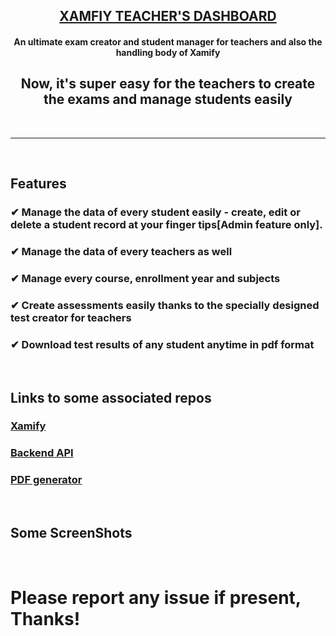 <h2 align="center"><b><a href="https://xamify-teacher.vercel.app/">XAMFIY TEACHER'S DASHBOARD</a></b></h2>

<h4 align="center">An ultimate exam creator and student manager for teachers and also the handling body of Xamify</h4>
<h2 align="center">Now, it's super easy for the teachers to create the exams and manage students easily</h2>

<br>
<hr>
<br>

<h2>Features</h2>
<h3>✔ Manage the data of every student easily - create, edit or delete a student record at your finger tips[Admin feature only].</h3>
<h3>✔ Manage the data of every teachers as well</h3>
<h3>✔ Manage every course, enrollment year and subjects</h3>
<h3>✔ Create assessments easily thanks to the specially designed test creator for teachers</h3>
<h3>✔ Download test results of any student anytime in pdf format</h3>
<br/>

 <h2>Links to some associated repos</h2>
  <h3><a href="https://github.com/homeboy445/xamify">Xamify</a></h3>
    <h3><a href="https://xamify.herokuapp.com/api">Backend API</a></h3>
    <h3><a href="https://github.com/ujjawal-shrivastava/xamify-pdf-generator">PDF generator</a></h3>
<br/>


<h2>Some ScreenShots</h2>
<img src="https://user-images.githubusercontent.com/61937872/134608647-00544aaa-3289-4963-a1bf-1de3723f5973.png" alt="" />
<img src="https://user-images.githubusercontent.com/61937872/134608659-1539295a-d1fc-4b6b-bf94-74e823fe5ab4.png" alt="" />
<img src="https://user-images.githubusercontent.com/61937872/134608662-10c0733a-d17e-4ea8-bf77-641e7aedbae2.png" alt="" />
<img src="https://user-images.githubusercontent.com/61937872/134608666-bd178946-f668-4181-afc3-290b7e3c860a.png" alt="" />
<img src="https://user-images.githubusercontent.com/61937872/134608679-6f4a245e-edaf-41aa-a50a-53871f212e08.png" alt="" />
<img src="https://user-images.githubusercontent.com/61937872/134608680-fd3b6b18-b488-46bc-8e02-1b979c769364.png" alt="" />
<br/>

<h1>Please report any issue if present, Thanks!</h1>
